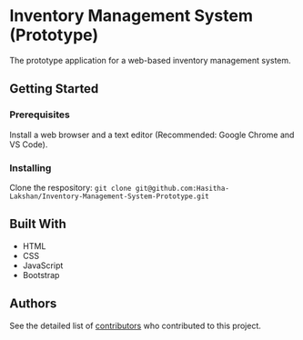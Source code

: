 # Inventory Management System (Prototype)

The prototype application for a web-based inventory management system.
## Getting Started
### Prerequisites
Install a web browser and a text editor (Recommended: Google Chrome and VS Code).

### Installing
Clone the respository:
`git clone git@github.com:Hasitha-Lakshan/Inventory-Management-System-Prototype.git`

## Built With
* HTML
* CSS
* JavaScript
* Bootstrap

## Authors
See the detailed list of [contributors](https://github.com/Hasitha-Lakshan/Inventory-Management-System-Prototype/graphs/contributors) who contributed to this project.
